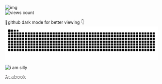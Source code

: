 ![img](https://i.imgur.com/Eu0jJu6.gif)  
 <img width="160" src="https://komarev.com/ghpvc/?username=your-github-username&color=3575b0" alt="views count">

🌹github dark mode for better viewing 👇
<img src="https://raw.githubusercontent.com/eric-py/eric-py/output/snake.svg" alt="Snake animation" />

![i am silly](https://i.postimg.cc/WbgSryfZ/Untitled2042-20240412132618.png)  

 [𝙰𝚝𝚊𝚋𝚘𝚘𝚔](https://k-ant.atabook.org/)
<!--
**K-ANT0/K-ANT0** is a ✨ _special_ ✨ repository because its `README.md` (this file) appears on your GitHub profile.

Here are some ideas to get you started:

- 🔭 I’m currently working on ...
- 🌱 I’m currently learning ...
- 👯 I’m looking to collaborate on ...
- 🤔 I’m looking for help with ...
- 💬 Ask me about ...
- 📫 How to reach me: ...
- 😄 Pronouns: ...
- ⚡ Fun fact: ...
-->
